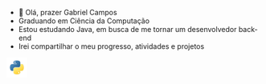 - 👋 Olá, prazer Gabriel Campos
- Graduando em Ciência da Computação
- Estou estudando Java, em busca de me tornar um desenvolvedor back-end
- Irei compartilhar o meu progresso, atividades e projetos
<img title="Python" alt="Python" width="40px" src="https://raw.githubusercontent.com/github/explore/master/topics/python/python.png" />

<!---
Camposshow/Camposshow is a ✨ special ✨ repository because its `README.md` (this file) appears on your GitHub profile.
You can click the Preview link to take a look at your changes.
--->

